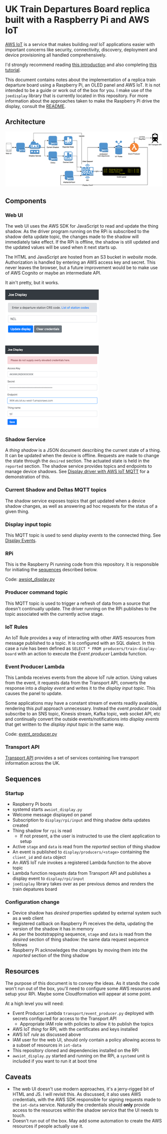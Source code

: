 # UK Train Departures Board replica built with a Raspberry Pi and AWS IoT

[AWS IoT](https://docs.aws.amazon.com/iot/latest/developerguide/what-is-aws-iot.html) is a service that makes building _real_ IoT applications easier with important concerns like security, connectivity, discovery, deployment and device provisioning all handled comprehensively.

I'd strongly recommend reading [this introduction](https://docs.aws.amazon.com/iot/latest/developerguide/what-is-aws-iot.html) and also completing [this tutorial](https://docs.aws.amazon.com/iot/latest/developerguide/iot-moisture-tutorial.html).

This document contains notes about the implementation of a replica train departure board using a Raspberry Pi, an OLED panel and AWS IoT. It is not intended to be a guide or work out of the box for you. I make use of the `joedisplay` library that is currently located in this repository. For more information about the approaches taken to make the Raspberry Pi drive the display, consult the [README](README.md#driving-the-display-in-a-generic-way).

## Architecture

![Train departures IoT architecture](doc/iot-arch.png)

## Components

### Web UI

The web UI uses the AWS SDK for JavaScript to read and update the thing shadow. As the driver program running on the RPi is subscribed to the shadow delta update topic, the changes made to the shadow will immediately take effect. If the RPi is offline, the shadow is still updated and the updated values will be used when it next starts up.

The HTML and JavaScript are hosted from an S3 bucket in _website_ mode. Authorization is handled by entering an AWS access key and secret. This never leaves the browser, but a future improvement would be to make use of AWS Cognito or maybe an intermediate API.

It ain't pretty, but it works.

![Web UI](doc/webui.png)
![Web UI Config](doc/webui-config.png)

### Shadow Service

A _thing shadow_ is a JSON document describing the current state of a thing. It can be updated when the device is offline. Requests are made to change the state through the `desired` section. The actuated state is held in the `reported` section. The shadow service provides topics and endpoints to manage device shadows. See [Display driver with AWS IoT MQTT](README.md#display-driver-with-aws-iot-mqtt) for a demonstration of this.

### Current Shadow and Deltas MQTT topics

The shadow service exposes topics that get updated when a device shadow changes, as well as answering ad hoc requests for the status of a given thing.

### Display input topic

This MQTT topic is used to send _display events_ to the connected thing. See [Display Events](README.md#display-event).

### RPi

This is the Raspberry Pi running code from this repository. It is responsible for initiating the [sequences](#sequences) described below.

Code: [awsiot_display.py](awsiot_display.py)

### Producer command topic

This MQTT topic is used to trigger a refresh of data from a source that doesn't continually update. The driver running on the RPi publishes to the topic associated with the currently active stage.

### IoT Rules

An IoT Rule provides a way of interacting with other AWS resources from message published to a topic. It is configured with an SQL dialect. In this case a rule has been defined as `SELECT * FROM producers/train-display-board` with an action to execute the _Event producer_ Lambda function.

### Event Producer Lambda

This Lambda receives events from the above IoT rule action. Using values from the event, it requests data from the Transport API, converts the response into a _display event_ and writes it to the _display input topic_. This causes the panel to update.

Some applications may have a constant stream of events readily available, rendering this _pull_ approach unnecessary. Instead the _event producer_ could subscribe to an SNS topic, Kinesis stream, Kafka topic, web socket API, etc and continually convert the outside events/notifications into _display events_ that get written to the _display input topic_ in the same way.

Code: [event_producer.py](transport/event_producer.py)

### Transport API

[Transport API](https://www.transportapi.com) provides a set of services containing live transport information across the UK.

## Sequences

### Startup

- Raspberry Pi boots
- systemd starts `awsiot_display.py`
- Welcome message displayed on panel
- Subscription to `display/rpi/input` and thing shadow delta updates created
- Thing shadow for `rpi` is read
    - If not present, a the user is instructed to use the client application to setup
- Active `stage` and `data` is read from the _reported_ section of thing shadow
- An event is published to `display/producers/<stage>` containing the `client_id` and `data` object
- An AWS IoT rule invokes a registered Lambda function to the above topic
- Lambda function requests data from Transport API and publishes a display event to `display/rpi/input`
- `joedisplay` library takes over as per previous demos and renders the train depatures board

### Configuration change

- Device shadow has _desired_ properties updated by external system such as a web client
- Registered callback on Raspberry Pi receives the delta, updating the version of the shadow it has in memory
- As per the bootstrapping sequence, `stage` and `data` is read from the _desired_ section of thing shadow: the same data request sequence follows
- Raspberry Pi acknowledges the changes by moving them into the _reported_ section of the thing shadow

## Resources

The purpose of this document is to convey the ideas. As it stands the code won't run out of the box, you'll need to configure some AWS resources and setup your RPi. Maybe some Cloudformation will appear at some point.

At a high level you will need:

- Event Producer Lambda `transport/event_producer.py` deployed with secrets configured for access to the Transport API
  - Appropriate IAM role with policies to allow it to publish the topics
- AWS IoT _thing_ for RPi, with the certificates and keys installed
- AWS IoT _rule_ as discussed above
- IAM user for the web UI, should only contain a policy allowing access to a subset of resources in `iot-data`
- This repository cloned and dependencies installed on the RPi
- `awsiot_display.py` started and running on the RPi, a `systemd` unit is included if you want to run it at boot time

## Caveats

- The web UI doesn't use modern approaches, it's a jerry-rigged bit of HTML and JS. I will revisit this. As discussed, it also uses AWS credentials, with the AWS SDK responsible for signing requests made to the `iot-data` service. Naturally the credentials should **only** provide access to the resources within the shadow service that the UI needs to touch.
- Doesn't run out of the box. May add some automation to create the AWS resources if people actually use it.
